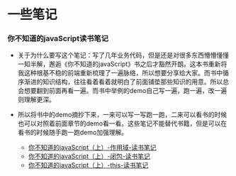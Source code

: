 # 一些笔记

### 你不知道的javaScript读书笔记

* 关于为什么要写这个笔记：写了几年业务代码，但是还是对很多东西懵懵懂懂一知半解，邂逅《你不知道的javaScript》书之后才豁然开朗。这本书重新将我这种根基不稳的前端重新梳理了一遍脉络，所以想要分享给大家。而书中循序渐进的知识结构，往往看着看着就明白了前面铺垫那些知识的用意。所以总会想要翻到前面再看一遍。而书中举例的demo自己写一遍，跑一遍，改一遍则理解更深。
* 所以将书中的demo摘抄下来，一来可以写一写跑一跑，二来可以看书的时候也可以对照着前面章节的demo看一看。这些笔记不能替代书籍，但是可以在看书的时候随手跑一跑demo加强理解。

    * [你不知道的javaScript（上）-作用域-读书笔记](https://github.com/YuFon/blog/issues/1)
    * [你不知道的javaScript（上）-闭包-读书笔记](https://github.com/YuFon/blog/issues/2)
    * [你不知道的javaScript（上）-this-读书笔记](https://github.com/YuFon/blog/issues/3)

